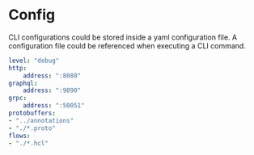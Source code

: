 # Config

CLI configurations could be stored inside a yaml configuration file.
A configuration file could be referenced when executing a CLI command.

```yaml
level: "debug"
http:
    address: ":8080"
graphql:
    address: ":9090"
grpc:
    address: ":50051"
protobuffers:
- "../annotations"
- "./*.proto"
flows:
- "./*.hcl"
```